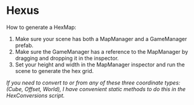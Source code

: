 # Hexus

How to generate a HexMap:
1) Make sure your scene has both a MapManager and a GameManager prefab.
2) Make sure the GameManager has a reference to the MapManager by dragging and dropping it in the inspector.
3) Set your height and width in the MapManager inspector and run the scene to generate the hex grid.

*If you need to convert to or from any of these three coordinate types: (Cube, Offset, World), I have convenient static methods to do this in the HexConversions script.*
